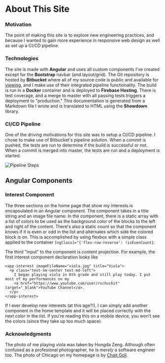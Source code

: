 # About This Site

### Motivation  
The point of making this site is to explore new engineering practices, and because I wanted to gain more experience in responsive web design as well as set up a CI/CD pipeline.   
  
### Technologies  
The site is made with **Angular** and uses all custom components I've created except for the **Bootstrap** navbar (and layout/grid). 
The Git repository is hosted by **Bitbucket** where all of my source code is public and available for [viewing](https://bitbucket.org/rschuckit), 
and I make use of their integrated pipeline functionality. The build is run in a **Docker** container and is deployed to **Firebase Hosting**. 
There is test coverage, and a merge to master with all passing tests triggers a deployment to "production." 
This documentation is generated from a Markdown file I wrote and is translated to HTML using the **Showdown** library. 

### CI/CD Pipeline 
One of the driving motivations for this site was to setup a CI/CD pipeline. I chose to make use of Bitbucket's pipeline solution. 
When a commit is pushed, the tests are run to determine if the build is successful or not. When a commit is merged into master, the tests are run and a deployment is started. 

![Pipeline Steps](https://i.imgur.com/iDiwe2s.png)

## Angular Components

### Interest Component
The three sections on the home page that show my interests is encapsulated in an Angular component.
The component takes in a title string and an image file name. In the component, there is a static
array with a list of colors to be used as the background color of the blocks to the left and 
right of the content. There's also a static count so that the component knows if it is even
or odd in the list and alternates which side the colored block is on. This is accomplished by 
using flexbox with a simple class applied to the container `[ngClass]="{'flex-row-reverse': !isEvenCount}`.

The third "input" to the component is content projection. For example, the first interest
component declaration looks like 
```
<app-interest imageFileName="viola.jpg" title="Viola">
  <p class="text-sm-center text-md-left">
    I began playing viola in 6th grade and still play today. I put most of my performances on my
    <a href="https://www.youtube.com/user/rschuckit" target="_blank">YouTube Channel</a>.
  </p>
</app-interest>
```

If I ever develop new interests (at this age?!), I can simply add another component in the home 
template and it will be placed correctly with the next color in the list. If you're reading this
on a mobile device, you won't see the colors (since they take up too much space). 

### Acknowledgments 
The photo of me playing viola was taken by Hongda Zeng. Although often confused as a profesional
photographer, he is *merely* a software engineer too. 
The photo of Chicago on my homepage is by [Chait Goli](https://www.pexels.com/photo/aerial-shot-of-buildings-1823680/).
